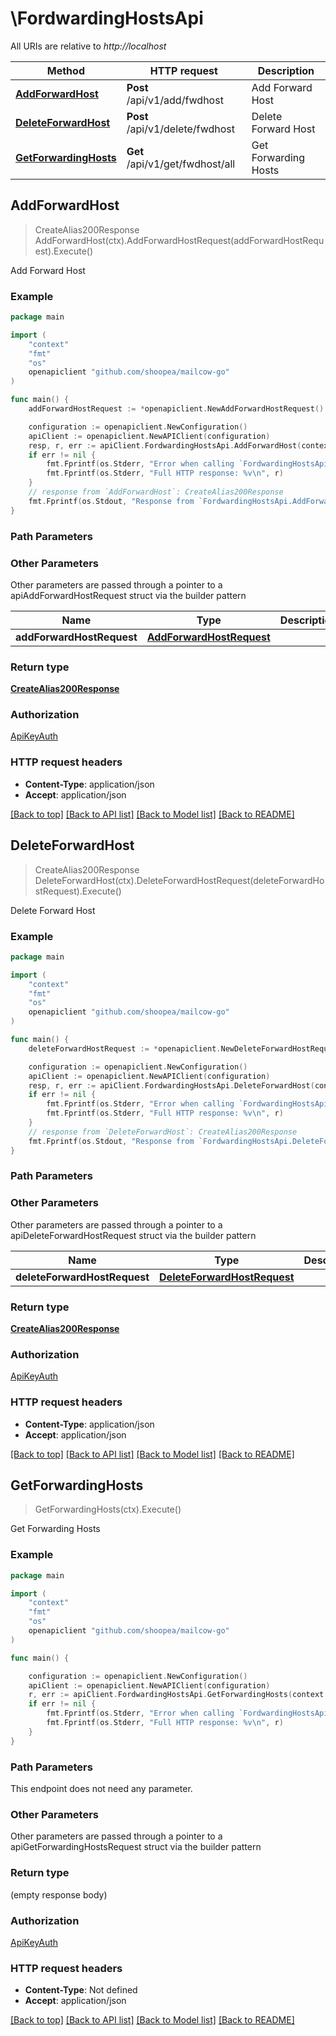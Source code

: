 # \FordwardingHostsApi

All URIs are relative to *http://localhost*

Method | HTTP request | Description
------------- | ------------- | -------------
[**AddForwardHost**](FordwardingHostsApi.md#AddForwardHost) | **Post** /api/v1/add/fwdhost | Add Forward Host
[**DeleteForwardHost**](FordwardingHostsApi.md#DeleteForwardHost) | **Post** /api/v1/delete/fwdhost | Delete Forward Host
[**GetForwardingHosts**](FordwardingHostsApi.md#GetForwardingHosts) | **Get** /api/v1/get/fwdhost/all | Get Forwarding Hosts



## AddForwardHost

> CreateAlias200Response AddForwardHost(ctx).AddForwardHostRequest(addForwardHostRequest).Execute()

Add Forward Host



### Example

```go
package main

import (
    "context"
    "fmt"
    "os"
    openapiclient "github.com/shoopea/mailcow-go"
)

func main() {
    addForwardHostRequest := *openapiclient.NewAddForwardHostRequest() // AddForwardHostRequest |  (optional)

    configuration := openapiclient.NewConfiguration()
    apiClient := openapiclient.NewAPIClient(configuration)
    resp, r, err := apiClient.FordwardingHostsApi.AddForwardHost(context.Background()).AddForwardHostRequest(addForwardHostRequest).Execute()
    if err != nil {
        fmt.Fprintf(os.Stderr, "Error when calling `FordwardingHostsApi.AddForwardHost``: %v\n", err)
        fmt.Fprintf(os.Stderr, "Full HTTP response: %v\n", r)
    }
    // response from `AddForwardHost`: CreateAlias200Response
    fmt.Fprintf(os.Stdout, "Response from `FordwardingHostsApi.AddForwardHost`: %v\n", resp)
}
```

### Path Parameters



### Other Parameters

Other parameters are passed through a pointer to a apiAddForwardHostRequest struct via the builder pattern


Name | Type | Description  | Notes
------------- | ------------- | ------------- | -------------
 **addForwardHostRequest** | [**AddForwardHostRequest**](AddForwardHostRequest.md) |  | 

### Return type

[**CreateAlias200Response**](CreateAlias200Response.md)

### Authorization

[ApiKeyAuth](../README.md#ApiKeyAuth)

### HTTP request headers

- **Content-Type**: application/json
- **Accept**: application/json

[[Back to top]](#) [[Back to API list]](../README.md#documentation-for-api-endpoints)
[[Back to Model list]](../README.md#documentation-for-models)
[[Back to README]](../README.md)


## DeleteForwardHost

> CreateAlias200Response DeleteForwardHost(ctx).DeleteForwardHostRequest(deleteForwardHostRequest).Execute()

Delete Forward Host



### Example

```go
package main

import (
    "context"
    "fmt"
    "os"
    openapiclient "github.com/shoopea/mailcow-go"
)

func main() {
    deleteForwardHostRequest := *openapiclient.NewDeleteForwardHostRequest() // DeleteForwardHostRequest |  (optional)

    configuration := openapiclient.NewConfiguration()
    apiClient := openapiclient.NewAPIClient(configuration)
    resp, r, err := apiClient.FordwardingHostsApi.DeleteForwardHost(context.Background()).DeleteForwardHostRequest(deleteForwardHostRequest).Execute()
    if err != nil {
        fmt.Fprintf(os.Stderr, "Error when calling `FordwardingHostsApi.DeleteForwardHost``: %v\n", err)
        fmt.Fprintf(os.Stderr, "Full HTTP response: %v\n", r)
    }
    // response from `DeleteForwardHost`: CreateAlias200Response
    fmt.Fprintf(os.Stdout, "Response from `FordwardingHostsApi.DeleteForwardHost`: %v\n", resp)
}
```

### Path Parameters



### Other Parameters

Other parameters are passed through a pointer to a apiDeleteForwardHostRequest struct via the builder pattern


Name | Type | Description  | Notes
------------- | ------------- | ------------- | -------------
 **deleteForwardHostRequest** | [**DeleteForwardHostRequest**](DeleteForwardHostRequest.md) |  | 

### Return type

[**CreateAlias200Response**](CreateAlias200Response.md)

### Authorization

[ApiKeyAuth](../README.md#ApiKeyAuth)

### HTTP request headers

- **Content-Type**: application/json
- **Accept**: application/json

[[Back to top]](#) [[Back to API list]](../README.md#documentation-for-api-endpoints)
[[Back to Model list]](../README.md#documentation-for-models)
[[Back to README]](../README.md)


## GetForwardingHosts

> GetForwardingHosts(ctx).Execute()

Get Forwarding Hosts



### Example

```go
package main

import (
    "context"
    "fmt"
    "os"
    openapiclient "github.com/shoopea/mailcow-go"
)

func main() {

    configuration := openapiclient.NewConfiguration()
    apiClient := openapiclient.NewAPIClient(configuration)
    r, err := apiClient.FordwardingHostsApi.GetForwardingHosts(context.Background()).Execute()
    if err != nil {
        fmt.Fprintf(os.Stderr, "Error when calling `FordwardingHostsApi.GetForwardingHosts``: %v\n", err)
        fmt.Fprintf(os.Stderr, "Full HTTP response: %v\n", r)
    }
}
```

### Path Parameters

This endpoint does not need any parameter.

### Other Parameters

Other parameters are passed through a pointer to a apiGetForwardingHostsRequest struct via the builder pattern


### Return type

 (empty response body)

### Authorization

[ApiKeyAuth](../README.md#ApiKeyAuth)

### HTTP request headers

- **Content-Type**: Not defined
- **Accept**: application/json

[[Back to top]](#) [[Back to API list]](../README.md#documentation-for-api-endpoints)
[[Back to Model list]](../README.md#documentation-for-models)
[[Back to README]](../README.md)

